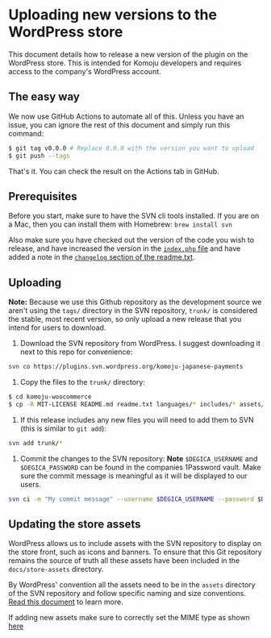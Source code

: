 # Uploading new versions to the WordPress store

This document details how to release a new version of the plugin on the WordPress store. This is intended for Komoju developers and requires access to the company's WordPress account.

## The easy way

We now use GitHub Actions to automate all of this. Unless you have an issue, you can ignore the rest of this document and simply run this command:

```bash
$ git tag v0.0.0 # Replace 0.0.0 with the version you want to upload
$ git push --tags
```

That's it. You can check the result on the Actions tab in GitHub.

## Prerequisites

Before you start, make sure to have the SVN cli tools installed. If you are on a Mac, then you can install them with Homebrew: `brew install svn`

Also make sure you have checked out the version of the code you wish to release, and have increased the version in the [`index.php` file](../index.php#6) and have added a note in the [`changelog` section of the readme.txt](../readme.txt).

## Uploading

**Note:** Because we use this Github repository as the development source we aren't using the `tags/` directory in the SVN repository,  `trunk/` is considered the stable, most recent version, so only upload a new release that you intend for users to download.

1. Download the SVN repository from WordPress. I suggest downloading it next to this repo for convenience:
```bash
svn co https://plugins.svn.wordpress.org/komoju-japanese-payments
```
1. Copy the files to the `trunk/` directory:
```bash
$ cd komoju-woocommerce
$ cp -R MIT-LICENSE README.md readme.txt languages/* includes/* assets/* class-wc-gateway-komoju.php changelog.txt index.php uninstall.php ../komoju-japanese-payments/trunk
```
1. If this release includes any new files you will need to add them to SVN (this is similar to `git add`):
```bash
svn add trunk/*
```
1. Commit the changes to the SVN repository:
**Note** `$DEGICA_USERNAME` and `$DEGICA_PASSWORD` can be found in the companies 1Password vault. Make sure the commit message is meaningful as it will be displayed to our users.
```bash
svn ci -m "My commit message" --username $DEGICA_USERNAME --password $DEGICA_PASSWORD
```

## Updating the store assets

WordPress allows us to include assets with the SVN repository to display on the store front, such as icons and banners. To ensure that this Git repository remains the source of truth all these assets have been included in the `docs/store-assets` directory.

By WordPress' convention all the assets need to be in the `assets` directory of the SVN repository and follow specific naming and size conventions. [Read this document](https://developer.wordpress.org/plugins/wordpress-org/plugin-assets/) to learn more.

If adding new assets make sure to correctly set the MIME type as shown [here](https://developer.wordpress.org/plugins/wordpress-org/plugin-assets/#issues)

